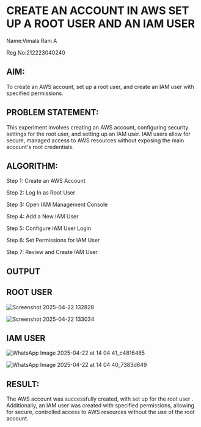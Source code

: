 # CREATE AN  ACCOUNT IN AWS SET UP A ROOT USER AND AN IAM USER 
Name:Vimala Rani A

Reg No:212223040240

## AIM:
To create an AWS account, set up a root user, and create an IAM user with specified permissions.
       
## PROBLEM STATEMENT:
This experiment involves creating an AWS account, configuring security settings for the root user, and setting up an IAM user. IAM users allow for secure, managed access to AWS resources without exposing the main account's root credentials.

## ALGORITHM:

Step 1: Create an AWS Account

Step 2: Log In as Root User

Step 3: Open IAM Management Console

Step 4: Add a New IAM User

Step 5: Configure IAM User Login

Step 6: Set Permissions for IAM User

Step 7: Review and Create IAM User

## OUTPUT

## ROOT USER
![Screenshot 2025-04-22 132828](https://github.com/user-attachments/assets/38ec5a93-3082-4236-8832-d8d1e2722197)

![Screenshot 2025-04-22 133034](https://github.com/user-attachments/assets/f7bbef0f-87b1-4176-8fde-d0629890c405)



## IAM USER
![WhatsApp Image 2025-04-22 at 14 04 41_c4816485](https://github.com/user-attachments/assets/61b79f8c-ad7b-4d63-bc39-ff7977e9ee75)

![WhatsApp Image 2025-04-22 at 14 04 40_7383d649](https://github.com/user-attachments/assets/d881d84a-ef79-4d3f-ae6f-6b7286db1be4)




 
## RESULT:
The AWS account was successfully created, with set up for the root user . Additionally, an IAM user was created with specified permissions, allowing for secure, controlled access to AWS resources without the use of the root account.
